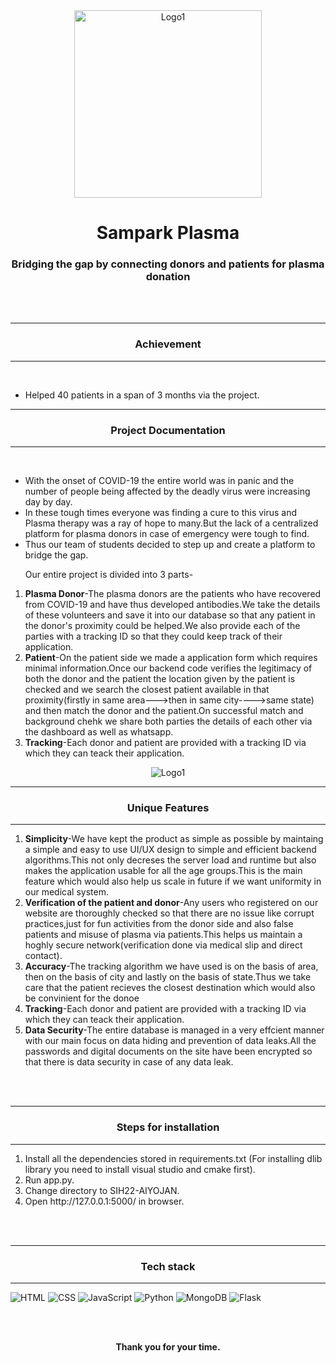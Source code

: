 <div align="center">
<img width="300" alt="Logo1" src="https://user-images.githubusercontent.com/64307441/220327960-c695ae97-f698-4b64-b9a9-2b9ffadc1720.jpg">
</div>

<h1 align="center">Sampark Plasma</h1>
<h3 align="center">Bridging the gap by connecting donors and patients for plasma donation</h3>
<br><br>
<p align="center" style="margin-top:10px">
<hr>

<h3 align="center">
Achievement
</h3> 
<hr>
<br> 
<ul>
<li>Helped 40 patients in a span of 3 months via the project.</li>
</ul>

<hr>
<h3 align="center">
Project Documentation
</h3> 
<hr>
<br> 
<ul>
<li>With the onset of COVID-19 the entire world was in panic and the number of people being affected by the deadly virus were increasing day by day.</li>
<li>In these tough times everyone was finding a cure to this virus and Plasma therapy was a ray of hope to many.But the lack of a centralized platform for plasma donors in case of emergency were tough to find.</li>
<li>Thus our team of students decided to step up and create a platform to bridge the gap.</li>
<p>Our entire project is divided into 3 parts-</p>
</ul>
<ol>
<li><strong>Plasma Donor</strong>-The plasma donors are the patients who have recovered from COVID-19 and have thus developed antibodies.We take the details of these volunteers and save it into our database so that any patient in the donor's proximity could be helped.We also provide each of the parties with a tracking ID so that they could keep track of their application.</li>
<li><strong>Patient</strong>-On the patient side we made a application form which requires minimal information.Once our backend code verifies the legitimacy of both the donor and the patient the location given by the patient is checked and we search the closest patient available in that proximity(firstly in same area--->then in same city---->same state) and then match the donor and the patient.On successful match and background chehk we share both parties the details of each other via the dashboard as well as whatsapp.</li>
<li><strong>Tracking</strong>-Each donor and patient are provided with a tracking ID via which they can teack their application.</li>
</ol>
</p>

<div align="center">
<img alt="Logo1" src="https://user-images.githubusercontent.com/64307441/220328470-c2401fd1-1c22-4eb3-9980-60bc29cebcca.jpg">
</div>

<hr>
<h3 align="center">Unique Features</h3>
<hr>
<ol>
<li><strong>Simplicity</strong>-We have kept the product as simple as possible by maintaing a simple and easy to use UI/UX design to simple and efficient backend algorithms.This not only decreses the server load and runtime but also makes the application usable for all the age groups.This is the main feature which would also help us scale in future if we want uniformity in our medical system.</li>
<li><strong>Verification of the patient and donor</strong>-Any users who registered on our website are thoroughly checked so that there are no issue like corrupt practices,just for fun activities from the donor side and also false patients and misuse of plasma via patients.This helps us maintain a hoghly secure network(verification done via medical slip and direct contact).</li>
<li><strong>Accuracy</strong>-The tracking algorithm we have used is on the basis of area, then on the basis of city and lastly on the basis of state.Thus we take care that the patient recieves the closest destination which would also be convinient for the donoe</li>
<li><strong>Tracking</strong>-Each donor and patient are provided with a tracking ID via which they can teack their application.</li>
<li><strong>Data Security</strong>-The entire database is managed in a very effcient manner with our main focus on data hiding and prevention of data leaks.All the passwords and digital documents on the site have been encrypted so that there is data security in case of any data leak.</li>
</ol>
<br>
<br>

<hr>
<h3 align="center">Steps for installation</h3>
<hr>
<ol>
<li>Install all the dependencies stored in requirements.txt (For installing dlib library you need to install visual studio and cmake first).</li>
<li>Run app.py.</li>
<li>Change directory to SIH22-AIYOJAN.</li>
<li>Open http://127.0.0.1:5000/ in browser.</li>
</ol>
<br>
<br>

<!-- 
<h4 align="center"><b>Video Demonstartion can be found<a href="#">here</a>.</b></h4>
<br>
<br>  
-->

<hr>
<h3 align="center">Tech stack</h3>
<hr>

![HTML](https://img.shields.io/badge/HTML5-E34F26?style=for-the-badge&logo=html5&logoColor=white&style=plastic) ![CSS](https://img.shields.io/badge/CSS-239120?&style=for-the-badge&logo=css3&logoColor=white&style=plastic) ![JavaScript](https://img.shields.io/badge/JavaScript-F7DF1E?style=for-the-badge&logo=javascript&logoColor=white&style=plastic) ![Python](https://img.shields.io/badge/Python-00008B?style=for-the-badge&logo=python&logoColor=white&style=plastic) ![MongoDB](https://img.shields.io/badge/MongoDB-4EA94B?style=for-the-badge&logo=mongodb&logoColor=white&style=plastic) ![Flask](https://img.shields.io/badge/Flask-FF8C00?style=for-the-badge&logo=flask&logoColor=white&style=plastic)
<br><br>

<div align="center">
  <br>
  <p><b>Thank you for your time.</b><br>
  </p>
</div>
